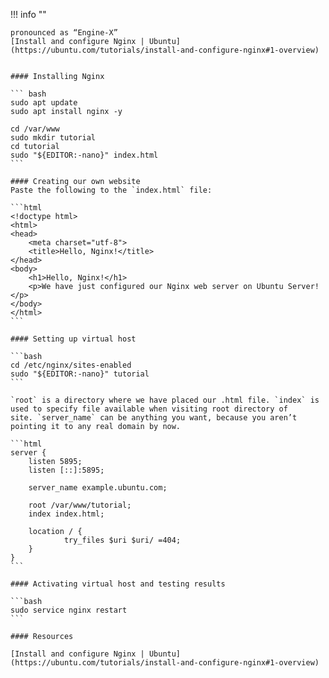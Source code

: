 !!! info ""

    pronounced as “Engine-X”
    [Install and configure Nginx | Ubuntu](https://ubuntu.com/tutorials/install-and-configure-nginx#1-overview)


    #### Installing Nginx

    ``` bash
    sudo apt update
    sudo apt install nginx -y

    cd /var/www
    sudo mkdir tutorial
    cd tutorial
    sudo "${EDITOR:-nano}" index.html
    ```

    #### Creating our own website
    Paste the following to the `index.html` file:

    ```html
    <!doctype html>
    <html>
    <head>
        <meta charset="utf-8">
        <title>Hello, Nginx!</title>
    </head>
    <body>
        <h1>Hello, Nginx!</h1>
        <p>We have just configured our Nginx web server on Ubuntu Server!</p>
    </body>
    </html>
    ```

    #### Setting up virtual host

    ```bash
    cd /etc/nginx/sites-enabled
    sudo "${EDITOR:-nano}" tutorial
    ```

    `root` is a directory where we have placed our .html file. `index` is used to specify file available when visiting root directory of site. `server_name` can be anything you want, because you aren’t pointing it to any real domain by now.

    ```html
    server {
        listen 5895;
        listen [::]:5895;

        server_name example.ubuntu.com;

        root /var/www/tutorial;
        index index.html;

        location / {
                try_files $uri $uri/ =404;
        }
    }
    ```

    #### Activating virtual host and testing results

    ```bash
    sudo service nginx restart
    ```

    #### Resources

    [Install and configure Nginx | Ubuntu](https://ubuntu.com/tutorials/install-and-configure-nginx#1-overview)
